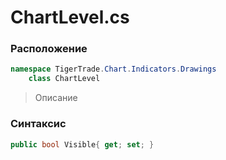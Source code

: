 
# ChartLevel.cs
### Расположение
```csharp
namespace TigerTrade.Chart.Indicators.Drawings  
    class ChartLevel
```

> Описание

### Синтаксис
```csharp
public bool Visible{ get; set; }
```
